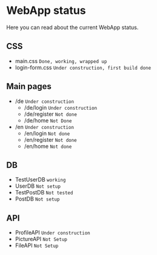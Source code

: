 # WebApp status
Here you can read about the current WebApp status.

## CSS
- main.css `Done, working, wrapped up`
- login-form.css `Under construction, first build done`

## Main pages
- /de `Under construction`
  - /de/login `Under construction`
  - /de/register `Not done`
  - /de/home `Not Done`
- /en `Under construction`
  - /en/login `Not done`
  - /en/register `Not done`
  - /en/home `Not done`

## DB
- TestUserDB `working`
- UserDB `Not setup`
- TestPostDB `Not tested`
- PostDB `Not setup`

## API
- ProfileAPI `Under construction`
- PictureAPI `Not Setup`
- FileAPI `Not Setup`
